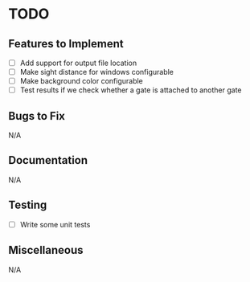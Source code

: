 # TODO

## Features to Implement

- [ ] Add support for output file location
- [ ] Make sight distance for windows configurable
- [ ] Make background color configurable
- [ ] Test results if we check whether a gate is attached to another gate

## Bugs to Fix

N/A

## Documentation

N/A

## Testing

- [ ] Write some unit tests

## Miscellaneous

N/A
